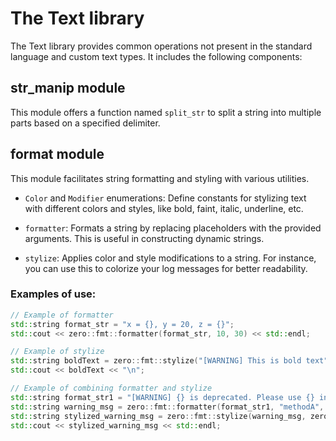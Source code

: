 # The Text library

The Text library provides common operations not present in the standard language and custom text types. It includes the following components:

## str_manip module
This module offers a function named `split_str` to split a string into multiple parts based on a specified delimiter.

## format module
This module facilitates string formatting and styling with various utilities.

- `Color` and `Modifier` enumerations: Define constants for stylizing text with different colors and styles, like bold, faint, italic, underline, etc.

- `formatter`: Formats a string by replacing placeholders with the provided arguments. This is useful in constructing dynamic strings.

- `stylize`: Applies color and style modifications to a string. For instance, you can use this to colorize your log messages for better readability.

### Examples of use:

```cpp
// Example of formatter
std::string format_str = "x = {}, y = 20, z = {}";
std::cout << zero::fmt::formatter(format_str, 10, 30) << std::endl;

// Example of stylize
std::string boldText = zero::fmt::stylize("[WARNING] This is bold text", zero::fmt::Color::YELLOW, {zero::fmt::Modifier::BOLD});
std::cout << boldText << "\n";

// Example of combining formatter and stylize
std::string format_str1 = "[WARNING] {} is deprecated. Please use {} instead.";
std::string warning_msg = zero::fmt::formatter(format_str1, "methodA", "methodB");
std::string stylized_warning_msg = zero::fmt::stylize(warning_msg, zero::fmt::Color::YELLOW, {zero::fmt::Modifier::BOLD});
std::cout << stylized_warning_msg << std::endl;
```